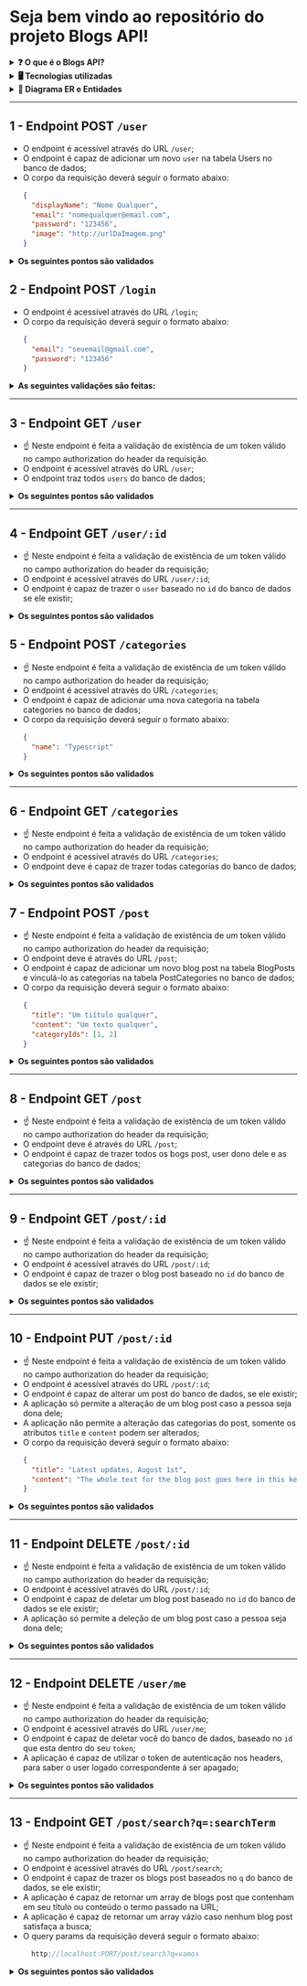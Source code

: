 # Seja bem vindo ao repositório do projeto Blogs API!
 
<details>
  <summary><strong>❓ O que é o Blogs API?</strong></summary>

  No Blogs API foi desenvolvido uma API e um banco de dados para a produção de conteúdo para um blog. Foi utilizada a arquitetura MSC (Model, Service, Controller) 

<br />
</details>

<details>
  <summary><strong>🖥️ Tecnologias utilizadas</strong></summary>

 * JavaScript
 * NodeJS
 * Express
 * MySQL
 * Sequelize
 * Docker
 * JWT

<br />
</details>

<details>
  <summary  id="diagrama"><strong>🎲 Diagrama ER e Entidades</strong></summary>
  
  #### Diagrama de Entidade-Relacionamento

  ![DER](./public/der.png)
  
</details>
  
---

## 1 - Endpoint POST `/user`

- O endpoint é acessível através do URL `/user`;
- O endpoint é capaz de adicionar um novo `user` na tabela Users no banco de dados;
- O corpo da requisição deverá seguir o formato abaixo:
  ```json
  {
    "displayName": "Nome Qualquer",
    "email": "nomequalquer@email.com",
    "password": "123456",
    "image": "http://urlDaImagem.png"
  }
  ```

<details>
  <summary><strong>Os seguintes pontos são validados</strong></summary>

  * **[Não é possível cadastrar um usuário com o campo `displayName` menor que 8 caracteres]**
    - Se a requisição não tiver o campo `displayName` devidamente preenchido com 8 caracteres ou mais, o resultado retornado será conforme exibido abaixo, com um status http `400`:
    ```json
    {
      "message": "\"displayName\" length must be at least 8 characters long"
    }
    ```
  
  * **[Não é possível cadastrar com o campo `email` com formato inválido]**
    - Se a requisição não tiver o campo `email` devidamente preenchido com o formato `<prefixo@dominio>`, o resultado retornado será conforme exibido abaixo, com um status http `400`:
    ```json
    {
      "message": "\"email\" must be a valid email"
    }
    ```

  * **[Não é possível cadastrar com o campo `password` menor que 6 caracteres]**
    - Se a requisição não tiver o campo `password` devidamente preenchido com 6 caracteres ou mais, o resultado retornado será conforme exibido abaixo, com um status http `400`:
    ```json
    {
      "message": "\"password\" length must be at least 6 characters long"
    }
    ```

  * **[Não é possível cadastrar com um email já existente]**
    - Se a requisição enviar o campo `email` com um email que já existe, o resultado retornado será conforme exibido abaixo, com um status http `409`:
    ```json
    {
      "message": "User already registered"
    }
    ```
  
  * **[É possível cadastrar um pessoa usuária]**
    - Se o user for criado com sucesso o resultado retornado será conforme exibido abaixo, com um status http `201`:
    ```json
      {
        "token": "eyJhbGciOiJIUzI1NiIsInR5cCI6IkpXVCJ9.eyJwYXlsb2FkIjp7ImlkIjo1LCJkaXNwbGF5TmFtZSI6InVzdWFyaW8gZGUgdGVzdGUiLCJlbWFpbCI6InRlc3RlQGVtYWlsLmNvbSIsImltYWdlIjoibnVsbCJ9LCJpYXQiOjE2MjAyNDQxODcsImV4cCI6MTYyMDY3NjE4N30.Roc4byj6mYakYqd9LTCozU1hd9k_Vw5IWKGL4hcCVG8"
      }
      ```
    > :warning: O token anterior é fictício, o token é gerado a partir da variável de ambiente `JWT_SECRET`, do `payload` da requisição e contém o atributo `password` em sua construção.

<br />
</details>

## 2 - Endpoint POST `/login`

- O endpoint é acessível através do URL `/login`;
- O corpo da requisição deverá seguir o formato abaixo:
  ```json
  {
    "email": "seuemail@gmail.com",
    "password": "123456"
  }
  ```

<details>
  <summary><strong>As seguintes validações são feitas:</strong></summary>

  * **[Não é possível fazer login sem todos os campos preenchidos]**
    - Se a requisição não tiver todos os campos devidamente preenchidos(não pode haver campos em branco), o resultado retornado deverá ser conforme exibido abaixo, com um status http `400`:
    ```json
    {
      "message": "Some required fields are missing"
    }
    ```

  * **[Não é possível fazer login com um usuário que não existe]**
    - Se a requisição receber um par de `email` e `password` errados/inexistentes, o resultado retornado deverá ser conforme exibido abaixo, com um status http `400`:
    ```json
    {
      "message": "Invalid fields"
    }
    ```
  
  * **[É possível fazer login]**
    - Se o login foi feito com sucesso o resultado retornado será conforme exibido abaixo, com um status http `200`:
    ```json
    {
      "token": "eyJhbGciOiJIUzI1NiIsInR5cCI6IkpXVCJ9.eyJwYXlsb2FkIjp7ImlkIjo1LCJkaXNwbGF5TmFtZSI6InVzdWFyaW8gZGUgdGVzdGUiLCJlbWFpbCI6InRlc3RlQGVtYWlsLmNvbSIsImltYWdlIjoibnVsbCJ9LCJpYXQiOjE2MjAyNDQxODcsImV4cCI6MTYyMDY3NjE4N30.Roc4byj6mYakYqd9LTCozU1hd9k_Vw5IWKGL4hcCVG8"
    }
    ```
    > :warning: O token anterior é fictício, o token é gerado a partir da variável de ambiente `JWT_SECRET`, do `payload` da requisição e não contém o atributo `password` em sua construção.

<br />
</details>

---

## 3 - Endpoint GET `/user`

- ☝ Neste endpoint é feita a validação de existência de um token válido no campo authorization do header da requisição.
- O endpoint é acessível através do URL `/user`;
- O endpoint traz todos `users` do banco de dados;

<details>
  <summary><strong>Os seguintes pontos são validados</strong></summary>

  * ☝ **[É validada a existência de um token no campo authorization do header da requisição]**

  * **[É possível listar todos os usuários]**
    - Ao listar usuários com sucesso o resultado retornado será conforme exibido abaixo, com um status http `200`:
    ```json
    [
      {
          "id": 1,
          "displayName": "Nome Qualquer",
          "email": "emailqualquer@gmail.com",
          "image": "https://urldaimagem.jpg"
      },

      /* ... */
    ]
    ```

<br />
</details>

---

## 4 - Endpoint GET `/user/:id`

- ☝ Neste endpoint é feita a validação de existência de um token válido no campo authorization do header da requisição;
- O endpoint é acessível através do URL `/user/:id`;
- O endpoint é capaz de trazer o `user` baseado no `id` do banco de dados se ele existir;

<details>
  <summary><strong>Os seguintes pontos são validados</strong></summary>

  * ☝ **[É validada a existência de um token no campo authorization do header da requisição]**

  * **[É possível listar um usuário específico]**
    - Ao listar um usuário com sucesso o resultado retornado será conforme exibido abaixo, com um status http `200`:
    ```json
    {
      "id": 1,
      "displayName": "Nome Qualquer",
      "email": "emailqualquer@gmail.com",
      "image": "https://urldaimagem.jpg"
    }
    ```

  * **[Não é possível listar um usuário inexistente]**
    - Se o usuário for inexistente o resultado retornado será conforme exibido abaixo, com um status http `404`:
    ```json
    {
      "message": "User does not exist"
    }
    ```

<br />
</details>

## 5 - Endpoint POST `/categories`

- ☝ Neste endpoint é feita a validação de existência de um token válido no campo authorization do header da requisição;
- O endpoint é acessível através do URL `/categories`;
- O endpoint é capaz de adicionar uma nova categoria na tabela categories no banco de dados;
- O corpo da requisição deverá seguir o formato abaixo:
  ```json
  {
    "name": "Typescript"
  }
  ```

<details>
  <summary><strong>Os seguintes pontos são validados</strong></summary>

  * ☝ **[É validada a existência de um token no campo authorization do header da requisição]**

  * **[Não é possível cadastrar uma categoria sem o campo `name`]**
    - Se a requisição não tiver o campo `name` devidamente preenchidos(não pode haver campo em branco), o resultado retornado será conforme exibido abaixo, com um status http `400`:
    ```json
    {
      "message": "\"name\" is required"
    }
    ```

  * **[É possível cadastrar uma categoria]**
    - Se a categoria for criada com sucesso o resultado retornado será conforme exibido abaixo, com um status http `201`:
    ```json
    {
      "id": 3,
      "name": "Typescript"
    }
    ```

<br />
</details>

---

## 6 - Endpoint GET `/categories`

- ☝ Neste endpoint é feita a validação de existência de um token válido no campo authorization do header da requisição;
- O endpoint é acessível através do URL `/categories`;
- O endpoint deve é capaz de trazer todas categorias do banco de dados;

<details>
  <summary><strong>Os seguintes pontos são validados</strong></summary>

  * ☝ **[É validada a existência de um token no campo authorization do header da requisição]**

  * **[É possível listar todas as categorias]**
    - Ao listar categorias com sucesso o resultado retornado será conforme exibido abaixo, com um status http `200`:
    ```json
    [
      {
          "id": 1,
          "name": "Inovação"
      },
      {
          "id": 2,
          "name": "Escola"
      },

      /* ... */
    ]
    ```

<br />
</details>

## 7 - Endpoint POST `/post`

- ☝ Neste endpoint é feita a validação de existência de um token válido no campo authorization do header da requisição;
- O endpoint deve é através do URL `/post`;
- O endpoint é capaz de adicionar um novo blog post na tabela BlogPosts e vinculá-lo as categorias na tabela PostCategories no banco de dados;
- O corpo da requisição deverá seguir o formato abaixo:
  ```json
  {
    "title": "Um tiítulo qualquer",
    "content": "Um texto qualquer",
    "categoryIds": [1, 2]
  }
  ```
<details>
  <summary><strong>Os seguintes pontos são validados</strong></summary>

  * ☝ **[É validada a existência de um token no campo authorization do header da requisição]**

  * **[Não é possível cadastrar sem todos os campos preenchidos]**
    - Se a requisição não tiver todos os campos devidamente preenchidos(não pode haver campos em branco), o resultado retornado será conforme exibido abaixo, com um status http `400`:
    ```json
    {
      "message": "Some required fields are missing"
    }
    ```

  * **[Não é possível cadastrar um blogpost com uma `categoryIds` inexistente]**
    - Se a requisição não tiver o campo `categoryIds` devidamente preenchido com um array com pelo menos uma categoria que exista, o resultado retornado será conforme exibido abaixo, com um status http `400``:
    ```json
    {
      "message": "\"categoryIds\" not found"
    }
    ```

  * **[É possível cadastrar um blogpost]**
  - Se o blog post for criado com sucesso o resultado retornado será conforme exibido abaixo, com um status http `201`:
  ```json
  {
    "id": 3,
    "title": "Um título qualquer",
    "content": "Um texto qualquer",
    "userId": 1,
    "updated": "2022-05-18T18:00:01.196Z",
    "published": "2022-05-18T18:00:01.196Z"
  }
  ```

<br />
</details>

---

## 8 - Endpoint GET `/post`

- ☝ Neste endpoint é feita a validação de existência de um token válido no campo authorization do header da requisição;
- O endpoint deve é através do URL `/post`;
- O endpoint é capaz de trazer todos os bogs post, user dono dele e as categorias do banco de dados;

<details>
  <summary><strong>Os seguintes pontos são validados</strong></summary>

  * ☝ **[É validada a existência de um token no campo authorization do header da requisição]**

  * **[É possível listar blogposts]**
    - Ao listar posts com sucesso o resultado retornado será conforme exibido abaixo, com um status http `200`:
    ```json
    [
      {
        "id": 1,
        "title": "Post do Ano",
        "content": "Melhor post do ano",
        "userId": 1,
        "published": "2011-08-01T19:58:00.000Z",
        "updated": "2011-08-01T19:58:51.000Z",
        "user": {
          "id": 1,
          "displayName": "Nome qualquer",
          "email": "emailqualquer@gmail.com",
          "image": "https://urldaimagem.jpg"
        },
        "categories": [
          {
            "id": 1,
            "name": "Inovação"
          }
        ]
      },
      
      /* ... */
    ]
    ```

<br />
</details>

---

## 9 - Endpoint GET `/post/:id`

- ☝ Neste endpoint é feita a validação de existência de um token válido no campo authorization do header da requisição;
- O endpoint é acessível através do URL `/post/:id`;
- O endpoint é capaz de trazer o blog post baseado no `id` do banco de dados se ele existir;

<details>
  <summary><strong>Os seguintes pontos são validados</strong></summary>

  * ☝ **[É validada a existência de um token no campo authorization do header da requisição]**

  * **[É possível listar um blogpost com sucesso]**
    - Ao listar um post com sucesso o resultado retornado será conforme exibido abaixo, com um status http `200`:
    ```json
    {
      "id": 1,
      "title": "Post do Ano",
      "content": "Melhor post do ano",
      "userId": 1,
      "published": "2011-08-01T19:58:00.000Z",
      "updated": "2011-08-01T19:58:51.000Z",
      "user": {
          "id": 1,
          "displayName": "Nome qualquer",
          "email": "emailqualquer@gmail.com",
          "image": "https://urldaimagem.jpg"
      },
      "categories": [
          {
              "id": 1,
              "name": "Inovação"
          }
      ]
    }
    ```

  * **[Não é possível listar um blogpost inexistente]**
    - Se o post for inexistente o resultado retornado será conforme exibido abaixo, com um status http `404`:
    ```json
    {
      "message": "Post does not exist"
    }
    ```

<br />
</details>

---

## 10 - Endpoint PUT `/post/:id`

- ☝ Neste endpoint é feita a validação de existência de um token válido no campo authorization do header da requisição;
- O endpoint é acessível através do URL `/post/:id`;
- O endpoint é capaz de alterar um post do banco de dados, se ele existir;
- A aplicação só permite a alteração de um blog post caso a pessoa seja dona dele;
- A aplicação não permite a alteração das categorias do post, somente os atributos `title` e `content` podem ser alterados;
- O corpo da requisição deverá seguir o formato abaixo:
  ```json
  {
    "title": "Latest updates, August 1st",
    "content": "The whole text for the blog post goes here in this key"
  }
  ```
  

<details>
  <summary><strong>Os seguintes pontos são validados</strong></summary>

  * ☝ **[É validada a existência de um token no campo authorization do header da requisição]**

  * **[Não é possível editar um blogpost com outro usuário]**
    - Somente o user que criou o blog post poderá editá-lo, o resultado retornado será conforme exibido abaixo, com um status http `401`
    ```json
      {
        "message": "Unauthorized user"
      }
    ```

  * **[Não é possível editar sem todos os campos preenchidos]**
    - Se a requisição não tiver todos os campos devidamente preenchidos(não pode haver campos em branco), o resultado retornado será conforme exibido abaixo, com um status http `400`:
    ```json
    {
      "message": "Some required fields are missing"
    }
    ```

  * **[É possível editar um blogpost]**
    - Se o blog post for alterado com sucesso o resultado retornado será conforme exibido abaixo, com um status http `200`:
    ```json
    {
      "id": 3,
      "title": "Latest updates, August 1st",
      "content": "The whole text for the blog post goes here in this key",
      "userId": 1,
      "published": "2022-05-18T18:00:01.000Z",
      "updated": "2022-05-18T18:07:32.000Z",
      "user": {
        "id": 1,
        "displayName": "Lewis Hamilton",
        "email": "lewishamilton@gmail.com",
        "image": "https://upload.wikimedia.org/wikipedia/commons/1/18/Lewis_Hamilton_2016_Malaysia_2.jpg"
      },
      "categories": [
        {
          "id": 1,
          "name": "Inovação"
        },
        {
          "id": 2,
          "name": "Escola"
        }
      ]
    }
    ```

<br />
</details>

---

## 11 - Endpoint DELETE `/post/:id`

- ☝ Neste endpoint é feita a validação de existência de um token válido no campo authorization do header da requisição;
- O endpoint é acessível através do URL `/post/:id`;
- O endpoint é capaz de deletar um blog post baseado no `id` do banco de dados se ele existir;
- A aplicação só permite a deleção de um blog post caso a pessoa seja dona dele;

<details>
  <summary><strong>Os seguintes pontos são validados</strong></summary>

  * ☝ **[É validada a existência de um token no campo authorization do header da requisição]**

  * **[Não é possível deletar um blogpost com outro usuário]**
    - Somente o user que criou o blog post poderá deletá-lo, o resultado retornado será conforme exibido abaixo, com um status http `401`
    ```json
      {
        "message": "Unauthorized user"
      }
    ```

  * **[É possível deletar um blogpost]**
    - Se o blog post for deletado com sucesso não é retornada nenhuma resposta, apenas um status http `204`:

  * **[Não é possível deletar um blogpost inexistente]**
    - Se o post for inexistente o resultado retornado será conforme exibido abaixo, com um status http `404`:
    ```json
    {
      "message": "Post does not exist"
    }
    ```

<br />
</details>

---

## 12 - Endpoint DELETE `/user/me`

- ☝ Neste endpoint é feita a validação de existência de um token válido no campo authorization do header da requisição;
- O endpoint é acessível através do URL `/user/me`;
- O endpoint é capaz de deletar você do banco de dados, baseado no `id` que esta dentro do seu `token`;
- A aplicação é capaz de utilizar o token de autenticação nos headers, para saber o user logado correspondente á ser apagado;

<details>
  <summary><strong>Os seguintes pontos são validados</strong></summary>

  * ☝ **[É validada a existência de um token no campo authorization do header da requisição]**

  * **[É possível excluir meu usuário com sucesso]**
    - Se o user for deletado com sucesso não será retornada nenhuma resposta, apenas um status http `204`:

<br />
</details>

---

## 13 - Endpoint GET `/post/search?q=:searchTerm`

- ☝ Neste endpoint é feita a validação de existência de um token válido no campo authorization do header da requisição;
- O endpoint é acessível através do URL `/post/search`;
- O endpoint é capaz de trazer os blogs post baseados no `q` do banco de dados, se ele existir;
- A aplicação é capaz de retornar um array de blogs post que contenham em seu título ou conteúdo o termo passado na URL;
- A aplicação é capaz de retornar um array vázio caso nenhum blog post satisfaça a busca;
- O query params da requisição deverá seguir o formato abaixo:
  ```js
    http://localhost:PORT/post/search?q=vamos
  ```

<details>
  <summary><strong>Os seguintes pontos são validados</strong></summary>

  * ☝ **[É validada a existência de um token no campo authorization do header da requisição]**

  * **[É possível buscar um blogpost pelo `title`]**
    - Se a buscar for pelo `title` o resultado retornado será conforme exibido abaixo, com um status http `200`:
    ```json
    // GET /post/search?q=Vamos que vamos

    [
      {
        "id": 2,
        "title": "Vamos que vamos",
        "content": "Foguete não tem ré",
        "userId": 1,
        "published": "2011-08-01T19:58:00.000Z",
        "updated": "2011-08-01T19:58:51.000Z",
        "user": {
          "id": 1,
          "displayName": "Lewis Hamilton",
          "email": "lewishamilton@gmail.com",
          "image": "https://upload.wikimedia.org/wikipedia/commons/1/18/Lewis_Hamilton_2016_Malaysia_2.jpg"
        },
        "categories": [
          {
            "id": 2,
            "name": "Escola"
          }
        ]
      }
    ]
    ```

  * **[É possível buscar um blogpost pelo `content`]**
    - Se a buscar for pelo `content` o resultado retornado será conforme exibido abaixo, com um status http `200`:
    ```json
      // GET /post/search?q=Foguete não tem ré

      [
        {
          "id": 2,
          "title": "Vamos que vamos",
          "content": "Foguete não tem ré",
          "userId": 1,
          "published": "2011-08-01T19:58:00.000Z",
          "updated": "2011-08-01T19:58:51.000Z",
          "user": {
            "id": 1,
            "displayName": "Lewis Hamilton",
            "email": "lewishamilton@gmail.com",
            "image": "https://upload.wikimedia.org/wikipedia/commons/1/18/Lewis_Hamilton_2016_Malaysia_2.jpg"
          },
          "categories": [
            {
              "id": 2,
              "name": "Escola"
            }
          ]
        }
      ]
    ```

  * **[É possível buscar todos os blogpost quando passa a busca vazia]**
    - Se a buscar for vazia o resultado retornado será conforme exibido abaixo, com um status http `200`:
    ```json
      // GET /post/search?q=

      [
        {
          "id": 1,
          "title": "Post do Ano",
          "content": "Melhor post do ano",
          "userId": 1,
          "published": "2011-08-01T19:58:00.000Z",
          "updated": "2011-08-01T19:58:51.000Z",
          "user": {
            "id": 1,
            "displayName": "Lewis Hamilton",
            "email": "lewishamilton@gmail.com",
            "image": "https://upload.wikimedia.org/wikipedia/commons/1/18/Lewis_Hamilton_2016_Malaysia_2.jpg"
          },
          "categories": [
            {
              "id": 1,
              "name": "Inovação"
            }
          ]
        },
        
        /* ... */
      ]
    ```

  * **[É possível buscar um blogpost inexistente e retornar array vazio]**
    - Se a buscar um post inexistente o resultado retornado será conforme exibido abaixo, com um status http `200`:
    ```json
      // GET /post/search?q=BATATA

      []
    ```

</details>
  
  
</details>

